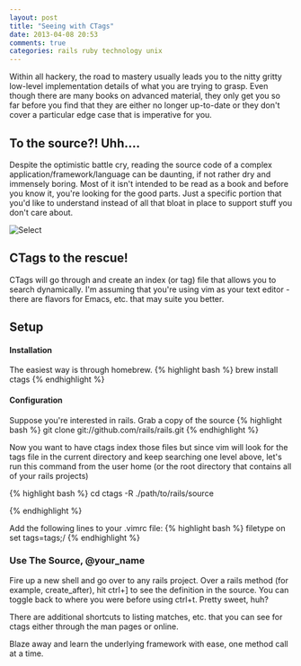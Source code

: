 ```yaml
---
layout: post
title: "Seeing with CTags"
date: 2013-04-08 20:53
comments: true
categories: rails ruby technology unix
---
```


Within all hackery, the road to mastery usually leads you  to the nitty gritty low-level implementation details of what you are trying to grasp. Even though there are many books on advanced material, they only get you so far before you find that they are either no longer up-to-date or they don't cover a particular edge case that is imperative for you.

## To the source?! Uhh….
Despite the optimistic battle cry, reading the source code of a complex application/framework/language can be daunting, if not rather dry and immensely boring. Most of it isn't intended to be read as a book and before you know it, you're looking for the good parts. Just a specific portion that you'd like to understand instead of all that bloat in place to support stuff you don't care about.

![Select](https://dl.dropboxusercontent.com/sh/2blavl2u4awrtxz/ywt90ML4OJ/honeybadger.png)

## CTags to the rescue!

CTags will go through and create an index (or tag) file that allows you to search dynamically. I'm assuming that you're using vim as your text editor - there are flavors for Emacs, etc. that may suite you better.

## Setup

#### Installation

The easiest way is through homebrew. 
{% highlight bash %}
brew install ctags
{% endhighlight %}

#### Configuration
Suppose you're interested in rails. Grab a copy of the source
{% highlight bash %}
git clone git://github.com/rails/rails.git
{% endhighlight %}

Now you want to have ctags index those files but since vim will look for the tags file in the current directory and keep searching one level above, let's run this command from the user home (or the root directory that contains all of your rails projects)

{% highlight bash %}
cd <projects-root>
ctags -R ./path/to/rails/source

{% endhighlight %}

Add the following lines to your .vimrc file:
{% highlight bash %}
filetype on
set tags=tags;/
{% endhighlight %}


### Use The Source, @your_name
Fire up a new shell and go over to any rails project. Over a rails method (for example, create_after), hit ctrl+] to see the definition in the source. You can toggle back to where you were before using ctrl+t. Pretty sweet, huh?

There are additional shortcuts to listing matches, etc. that you can see for ctags either through the man pages or online. 

Blaze away and learn the underlying framework with ease, one method call at a time.
